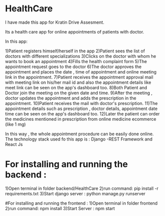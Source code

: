 # HealthCare
I have made this app for Kratin Drive Assesment.

Its a health care app for online appointments of patients with doctor.

 In this app:
 
 1)Patient registers himself/herself in the app 
 2)Patient sees the list of doctors with different specializations 
 3)Clicks on the doctor with whom he wants to book an appointment
 4)Fills the health complaint form 
 5)The appointment request goes to the doctor
 6)The doctor approves the appointment and places the date , time of appointment and online meeting link in the appointment.
 7)Patient receives the appointment approval mail with meeting link on his/her mail id and also the appointment details like meet link can be seen on the app's dashboard too.
 8)Both Patient and Doctor join the meeting on the given date and time.
 9)After the meeting , doctor updates the appointment and adds the prescription in the appointment.
 10)Patient receives the mail with doctor's prescription.
 11)The appointment details such as prescription , doctor details, appointment date time can be seen on the app's dashboard too.
 12)Later the patient can order the medicines mentioned in prescription from online medicine ecommerce (like 1 mg)

In this way , the whole appointment procedure can be easily done online.
The technology stack used fo this app is : Django -REST Framework and React Js 

# For installing and running the backend :
1)Open terminal in folder backend/HealthCare
2)run command: pip install -r requirements.txt
3)Start django server : python manage.py runserver

#For installing and running the frontend :
1)Open terminal in folder frontend
2)run command: npm install
3)Start Server : npm start
